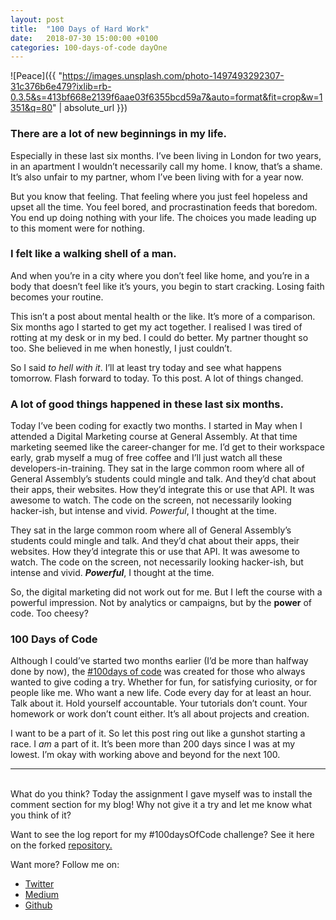```yaml
---
layout: post
title:  "100 Days of Hard Work"
date:   2018-07-30 15:00:00 +0100
categories: 100-days-of-code dayOne
---
```




![Peace]({{ "https://images.unsplash.com/photo-1497493292307-31c376b6e479?ixlib=rb-0.3.5&s=413bf668e2139f6aae03f6355bcd59a7&auto=format&fit=crop&w=1351&q=80" | absolute_url }})

### There are a lot of new beginnings in my life. 
Especially in these last six months. I’ve been living in London for two years, in an apartment I wouldn’t necessarily call my home. I know, that’s a shame. It’s also unfair to my partner, whom I’ve been living with for a year now. 

But you know that feeling. That feeling where you just feel hopeless and upset all the time. You feel bored, and procrastination feeds that boredom. You end up doing nothing with your life. The choices you made leading up to this moment were for nothing. 

### I felt like a walking shell of a man. 
And when you’re in a city where you don’t feel like home, and you’re in a body that doesn’t feel like it’s yours, you begin to start cracking. Losing faith becomes your routine.

This isn’t a post about mental health or the like. It’s more of a comparison. Six months ago I started to get my act together. I realised I was tired of rotting at my desk or in my bed. I could do better. My partner thought so too. She believed in me when honestly, I just couldn’t. 

So I said *to hell with it*. I’ll at least try today and see what happens tomorrow. Flash forward to today. To this post. A lot of things changed. 

### A lot of good things happened in these last six months. 

Today I’ve been coding for exactly two months. I started in May when I attended a Digital Marketing course at General Assembly. At that time marketing seemed like the career-changer for me. I’d get to their workspace early, grab myself a mug of free coffee and I’ll just watch all these developers-in-training. They sat in the large common room where all of General Assembly’s students could mingle and talk. And they’d chat about their apps, their websites. How they’d integrate this or use that API. It was awesome to watch. The code on the screen, not necessarily looking hacker-ish, but intense and vivid. *Powerful*, I thought at the time. 

They sat in the large common room where all of General Assembly’s students could mingle and talk. And they’d chat about their apps, their websites. How they’d integrate this or use that API. It was awesome to watch. The code on the screen, not necessarily looking hacker-ish, but intense and vivid. ***Powerful***, I thought at the time. 

So, the digital marketing did not work out for me. But I left the course with a powerful impression. Not by analytics or campaigns, but by the **power** of code. Too cheesy?

### 100 Days of Code
Although I could’ve started two months earlier (I’d be more than halfway done by now), the [#100days of code](http://www.100daysofcode.com/) was created for those who always wanted to give coding a try. Whether for fun, for satisfying curiosity, or for people like me. Who want a new life. Code every day for at least an hour. Talk about it. Hold yourself accountable. Your tutorials don’t count. Your homework or work don’t count either. It’s all about projects and creation.

I want to be a part of it. So let this post ring out like a gunshot starting a race. I <em>am</em> a part of it. It’s been more than 200 days since I was at my lowest. I’m okay with working above and beyond for the next 100.

---- 
<br>
What do you think? Today the assignment I gave myself was to install the comment section for my blog! Why not give it a try and let me know what you think of it? 

Want to see the log report for my #100daysOfCode challenge? See it here on the forked [repository.](https://github.com/Kharouk/100-Days-Challenge/blob/master/log.md)

Want more? Follow me on:
* [Twitter](https://www.twitter.com/alexkharouk)
* [Medium](https://www.medium.com/@codelist)
* [Github](https://www.github.com/kharouk)